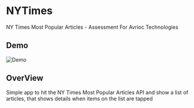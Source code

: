 # NYTimes
NY Times Most Popular Articles - Assessment For Avrioc Technologies

## Demo

![Demo](ReadMe/Demo.gif)

## OverView
	 
Simple app to hit the NY Times Most Popular Articles API and show a list of articles,
that shows details when items on the list are tapped
